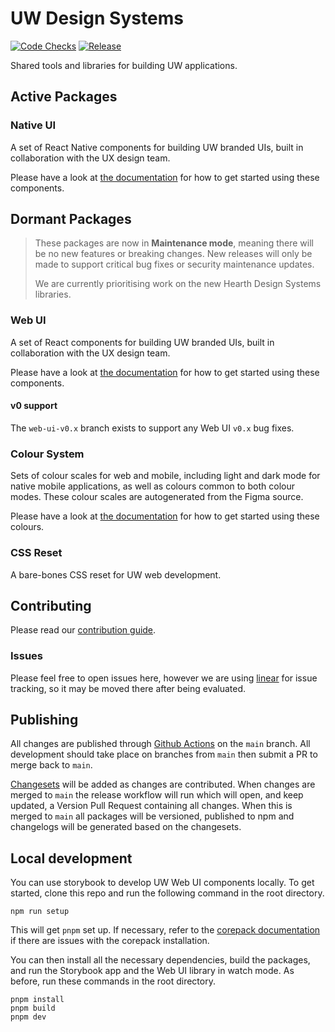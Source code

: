 # UW Design Systems

[![Code Checks](https://github.com/utilitywarehouse/design-systems/actions/workflows/checks.yml/badge.svg)](https://github.com/utilitywarehouse/design-systems/actions/workflows/checks.yml) [![Release](https://github.com/utilitywarehouse/design-systems/actions/workflows/release.yml/badge.svg)](https://github.com/utilitywarehouse/design-systems/actions/workflows/release.yml)

Shared tools and libraries for building UW applications.

## Active Packages

### Native UI

A set of React Native components for building UW branded UIs, built in collaboration
with the UX design team.

Please have a look at [the documentation](https://uw-native-ui.vercel.app/?path=/docs/native-ui-introduction--docs) for how to get started using these
components.

## Dormant Packages

> These packages are now in **Maintenance mode**, meaning there will be no new
> features or breaking changes. New releases will only be made to support critical
> bug fixes or security maintenance updates.
>
> We are currently prioritising work on the new Hearth Design Systems libraries.

### Web UI

A set of React components for building UW branded UIs, built in collaboration
with the UX design team.

Please have a look at [the documentation](https://uw-web-ui.vercel.app/?path=/docs/web-ui-introduction--documentation) for how to get started using these
components.

#### v0 support

The `web-ui-v0.x` branch exists to support any Web UI `v0.x` bug fixes.

### Colour System

Sets of colour scales for web and mobile, including light and dark mode for
native mobile applications, as well as colours common to both colour modes.
These colour scales are autogenerated from the Figma source.

Please have a look at [the documentation](https://uw-web-ui.vercel.app/?path=/docs/colour-system-introduction--documentation) for how to get started using these
colours.

### CSS Reset

A bare-bones CSS reset for UW web development.

## Contributing

Please read our [contribution guide](CONTRIBUTING.md).

### Issues

Please feel free to open issues here, however we are using
[linear](https://linear.app/utilitywarehouse/team/UWDS/all) for issue tracking,
so it may be moved there after being evaluated.

## Publishing

All changes are published through [Github Actions](https://github.com/features/actions) on the
`main` branch. All development should take place on branches from `main` then
submit a PR to merge back to `main`.

[Changesets](https://github.com/changesets/changesets/blob/main/docs/adding-a-changeset.md)
will be added as changes are contributed. When changes are merged to `main` the
release workflow will run which will open, and keep updated, a Version Pull
Request containing all changes. When this is merged to `main` all packages will
be versioned, published to npm and changelogs will be generated based on the
changesets.

## Local development

You can use storybook to develop UW Web UI components locally. To get started,
clone this repo and run the following command in the root directory.

```console
npm run setup
```

This will get `pnpm` set up. If necessary, refer to the [corepack documentation](https://github.com/nodejs/corepack#manual-installs)
if there are issues with the corepack installation.

You can then install all the necessary dependencies, build the packages, and run
the Storybook app and the Web UI library in watch mode. As before, run these
commands in the root directory.

```console
pnpm install
pnpm build
pnpm dev
```

